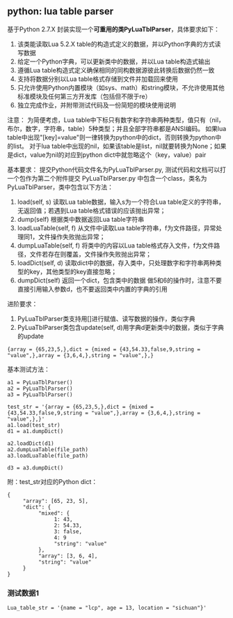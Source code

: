 ## python: lua table parser

基于Python 2.7.X 封装实现一个**可重用的类PyLuaTblParser**，具体要求如下：
1. 该类能读取Lua 5.2.X table的构造式定义的数据，并以Python字典的方式读写数据
2. 给定一个Python字典，可以更新类中的数据，并以Lua table构造式输出
3. 遵循Lua table构造式定义确保相同的同构数据源彼此转换后数据仍然一致
4. 支持将数据分别以Lua table格式存储到文件并加载回来使用
5. 只允许使用Python内置模块（如sys、math）和string模块，不允许使用其他标准模块及任何第三方开发库（包括但不限于re）
6. 独立完成作业，并附带测试代码及一份简短的模块使用说明

注意：
为简便考虑，Lua table中下标只有数字和字符串两种类型，值只有（nil，布尔，数字，字符串，table）5种类型；并且全部字符串都是ANSI编码。
如果lua table中出现"[key]=value"则一律转换为python中的dict，否则转换为python中的list。
对于lua table中出现的nil，如果该table是list，nil就要转换为None；如果是dict，value为nil的对应到python dict中就忽略这个（key，value）pair

基本要求：
提交Python代码文件名为PyLuaTblParser.py, 测试代码和文档可以打一个包作为第二个附件提交
PyLuaTblParser.py 中包含一个class，类名为PyLuaTblParser，类中包含以下方法：
1. load(self, s)    读取Lua table数据，输入s为一个符合Lua table定义的字符串，无返回值；若遇到Lua table格式错误的应该抛出异常；
2. dump(self)  根据类中数据返回Lua table字符串
3. loadLuaTable(self, f)  从文件中读取Lua table字符串，f为文件路径，异常处理同1，文件操作失败抛出异常；
4. dumpLuaTable(self, f) 将类中的内容以Lua table格式存入文件，f为文件路径，文件若存在则覆盖，文件操作失败抛出异常；
5. loadDict(self, d)   读取dict中的数据，存入类中，只处理数字和字符串两种类型的key，其他类型的key直接忽略；
6. dumpDict(self)  返回一个dict，包含类中的数据
做5和6的操作时，注意不要直接引用输入参数d，也不要返回类中内置的字典的引用

进阶要求：
1. PyLuaTblParser类支持用[]进行赋值、读写数据的操作，类似字典
2. PyLuaTblParser类包含update(self, d)用字典d更新类中的数据，类似于字典的update

```
{array = {65,23,5,},dict = {mixed = {43,54.33,false,9,string = "value",},array = {3,6,4,},string = "value",},}
```

基本测试方法：
```
a1 = PyLuaTblParser()
a2 = PyLuaTblParser()
a3 = PyLuaTblParser()

test_str = '{array = {65,23,5,},dict = {mixed = {43,54.33,false,9,string = "value",},array = {3,6,4,},string = "value",},}'
a1.load(test_str)
d1 = a1.dumpDict()

a2.loadDict(d1)
a2.dumpLuaTable(file_path)
a3.loadLuaTable(file_path)

d3 = a3.dumpDict()
```

附：test_str对应的Python dict：
```
{
     "array": [65, 23, 5],
     "dict": {
          "mixed": {
               1: 43,
               2: 54.33,
               3: false,
               4: 9
               "string": "value"
          },
          "array": [3, 6, 4],
          "string": "value"
     }
}
```
### 测试数据1
```
Lua_table_str = '{name = "lcp", age = 13, location = "sichuan"}'
```
